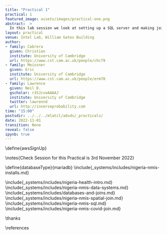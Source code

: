 ```yaml
---
title: "Practical 1"
practical: 1
featured_image: assets/images/practical-one.png
abstract:  >
  In this lab session we look at setting up a SQL server and making joins between different data sets.
layout: practical
venue: Intel Lab, William Gates Building
author:
- family: Cabrera
  given: Christian
  institute: University of Cambridge
  url: https://www.cst.cam.ac.uk/people/chc79
- family: Meissner
  given: Eric
  institute: University of Cambridge
  url: https://www.cst.cam.ac.uk/people/erm70
- family: Lawrence
  given: Neil D.
  gscholar: r3SJcvoAAAAJ
  institute: University of Cambridge
  twitter: lawrennd
  url: http://inverseprobability.com
time: "15:00"
postsdir: ../../../mlatcl/advds/_practicals/
date: 2022-11-01
transition: None
reveal: false
ipynb: true
---
```



<!-- have students use AWS details we provided -->
\define{awsSignUp}

\notes{Check Session for this Practical is 3rd November 2022}

\define{databaseType}{mariadb}
\include{_systems/includes/nigeria-nmis-installs.md}

\include{_systems/includes/nigeria-health-intro.md}
\include{_systems/includes/nigeria-nmis-data-systems.md}
\include{_systems/includes/databases-and-joins.md}
\include{_systems/includes/nigeria-nmis-spatial-join.md}
\include{_systems/includes/nigeria-nmis-sql.md}
\include{_systems/includes/nigeria-nmis-covid-join.md}



\thanks

\references
